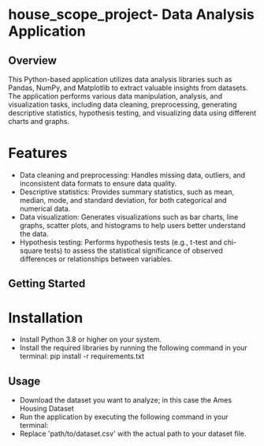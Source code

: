 house_scope_project- Data Analysis Application
=========================================
## Overview
This Python-based application utilizes data analysis libraries such as Pandas, NumPy, and Matplotlib to extract valuable insights from datasets. The application performs various data manipulation, analysis, and visualization tasks, including data cleaning, preprocessing, generating descriptive statistics, hypothesis testing, and visualizing data using different charts and graphs.
# Features
* Data cleaning and preprocessing: Handles missing data, outliers, and inconsistent data formats to ensure data quality.
* Descriptive statistics: Provides summary statistics, such as mean, median, mode, and standard deviation, for both categorical and numerical data.
* Data visualization: Generates visualizations such as bar charts, line graphs, scatter plots, and histograms to help users better understand the data.
* Hypothesis testing: Performs hypothesis tests (e.g., t-test and chi-square tests) to assess the statistical significance of observed differences or relationships between variables.

##  Getting Started
# Installation
* Install Python 3.8 or higher on your system.
* Install the required libraries by running the following command in your terminal:
pip install -r requirements.txt
## Usage
* Download the dataset you want to analyze; in this case the Ames Housing Dataset
* Run the application by executing the following command in your terminal:
* Replace 'path/to/dataset.csv' with the actual path to your dataset file.
